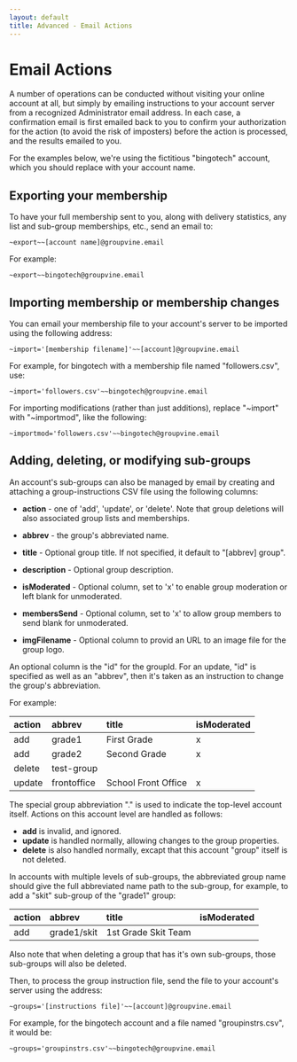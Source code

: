 ```yaml
---
layout: default
title: Advanced - Email Actions
---
```


# Email Actions

A number of operations can be conducted without visiting your online
account at all, but simply by emailing instructions to your account
server from a recognized Administrator email address.  In each case, a
confirmation email is first emailed back to you to confirm your
authorization for the action (to avoid the risk of imposters) before
the action is processed, and the results emailed to you.

For the examples below, we're using the fictitious "bingotech"
account, which you should replace with your account name.

## Exporting your membership

To have your full membership sent to you, along with delivery
statistics, any list and sub-group memberships, etc., send an email
to:

```
~export~~[account name]@groupvine.email
```

For example:

```
~export~~bingotech@groupvine.email
```


## Importing membership or membership changes

You can email your membership file to your account's server to be
imported using the following address:

```
~import='[membership filename]'~~[account]@groupvine.email
```

For example, for bingotech with a membership file named "followers.csv", use:

```
~import='followers.csv'~~bingotech@groupvine.email
```

For importing modifications (rather than just additions), replace
"~import" with "~importmod", like the following:

```
~importmod='followers.csv'~~bingotech@groupvine.email
```

## Adding, deleting, or modifying sub-groups

An account's sub-groups can also be managed by email by creating and
attaching a group-instructions CSV file using the following columns:

* **action** - one of 'add', 'update', or 'delete'.  Note that group deletions will 
  also associated group lists and memberships.

* **abbrev** - the group's abbreviated name.

* **title** - Optional group title.  If not specified, it default to
  "[abbrev] group".

* **description** - Optional group description.

* **isModerated** - Optional column, set to 'x' to enable group moderation or left
  blank for unmoderated.

* **membersSend** - Optional column, set to 'x' to allow group members to send
  blank for unmoderated.

* **imgFilename** - Optional column to provid an URL to an image file
    for the group logo.

<div class="support">

An optional column is the "id" for the groupId.  For an update, "id"
is specified as well as an "abbrev", then it's taken as an instruction
to change the group's abbreviation.

</div>

For example:


| action      | abbrev      | title               | isModerated |
|:------------|:------------|:--------------------|:------------|
| add         | grade1      | First Grade         | x           |
| add         | grade2      | Second Grade        | x           |
| delete      | test-group  |                     |             |
| update      | frontoffice | School Front Office | x           |


<div class="adv">

The special group abbreviation "." is used to indicate the top-level
account itself.  Actions on this account level are handled as follows:

* **add** is invalid, and ignored.
* **update** is handled normally, allowing changes to the group properties.
* **delete** is also handled normally, excapt that this account "group" itself is not deleted.

</div>

<div class="adv">

In accounts with multiple levels of sub-groups, the abbreviated group
name should give the full abbreviated name path to the sub-group,
for example, to add a "skit" sub-group of the "grade1" group:

| action      | abbrev      | title               | isModerated |
|:------------|:------------|:--------------------|:------------|
| add         | grade1/skit | 1st Grade Skit Team |             |

Also note that when deleting a group that has it's own sub-groups,
those sub-groups will also be deleted.

</div>


Then, to process the group instruction file, send the file to your
account's server using the address:

```
~groups='[instructions file]'~~[account]@groupvine.email
```

For example, for the bingotech account and a file named
"groupinstrs.csv", it would be:

```
~groups='groupinstrs.csv'~~bingotech@groupvine.email
```




  
